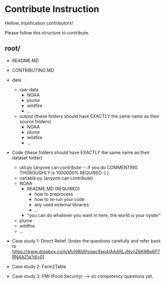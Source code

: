 # Contribute Instruction

Hellow, triplification contributors! 

Please follow this structure to contribute.


## root/

- README.MD

- CONTRIBUTING.MD
  
- data
    - raw-data
        - NOAA
        - plume 
        - wildfire
        - ...
    - output (these folders should have EXACTLY the same name as their source folders)
        - NOAA
        - plume 
        - wildfire
        - ...
- Code (these folders should have EXACTLY the same name as their dataset folder)
    - util.py (anyone can contribute -- if you do COMMENTING THOROUGHLY is 1000000% REQUIRED :) )
    - variable.py (anyone can contribute)
    - NOAA
        - README.MD (REQUIRED) 
            - how to preprocess 
            - how to re-run your code
            - any used external libraries 
            - ...
        - "you can do whatever you want in here, the world is your oyster"
     - plume 
     - wildfire
     - ...

- Case study 1: Direct Relief. [Index the questions carefully and refer back to https://www.dropbox.com/sh/l98ldifvowc9sp4/AAARLJNvnZ6K9Bp6P7RN4A21a?dl=0]

- Case study 2: Farm2Table 

- Case study 3: FMI (Food Security) --> no competency questions yet. 
